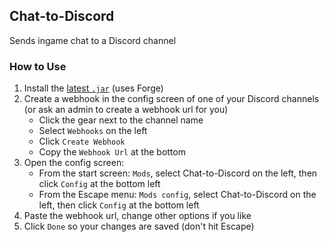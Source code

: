 ## Chat-to-Discord

Sends ingame chat to a Discord channel

### How to Use

1. Install the [latest `.jar`](https://github.com/Gjum/Chat-to-Discord/releases) (uses Forge)
1. Create a webhook in the config screen of one of your Discord channels (or ask an admin to create a webhook url for you)
    - Click the gear next to the channel name
    - Select `Webhooks` on the left
    - Click `Create Webhook`
    - Copy the `Webhook Url` at the bottom
1. Open the config screen:
    - From the start screen: `Mods`, select Chat-to-Discord on the left, then click `Config` at the bottom left
    - From the Escape menu: `Mods config`, select Chat-to-Discord on the left, then click `Config` at the bottom left
1. Paste the webhook url, change other options if you like
1. Click `Done` so your changes are saved (don't hit Escape)

